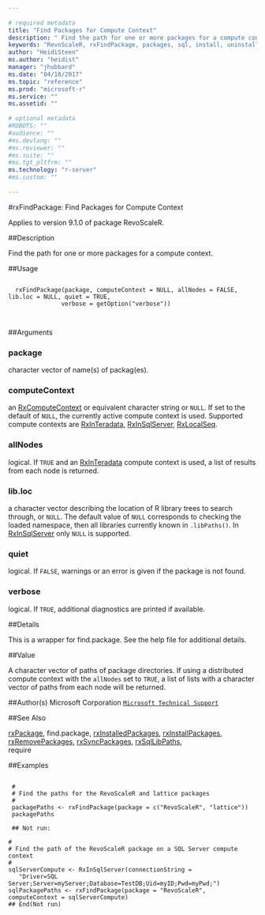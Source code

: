 ```yaml
--- 
 
# required metadata 
title: "Find Packages for Compute Context" 
description: " Find the path for one or more packages for a compute context. " 
keywords: "RevoScaleR, rxFindPackage, packages, sql, install, uninstall, remove, use" 
author: "HeidiSteen"
ms.author: "heidist" 
manager: "jhubbard" 
ms.date: "04/18/2017" 
ms.topic: "reference" 
ms.prod: "microsoft-r" 
ms.service: "" 
ms.assetid: "" 
 
# optional metadata 
#ROBOTS: "" 
#audience: "" 
#ms.devlang: "" 
#ms.reviewer: "" 
#ms.suite: "" 
#ms.tgt_pltfrm: "" 
ms.technology: "r-server" 
#ms.custom: "" 
 
--- 
```

 
 
 #rxFindPackage: Find Packages for Compute Context

 Applies to version 9.1.0 of package RevoScaleR.
 
 ##Description
 
Find the path for one or more packages for a compute context.
 
 
 ##Usage

```   
  
  rxFindPackage(package, computeContext = NULL, allNodes = FALSE, lib.loc = NULL, quiet = TRUE,
               verbose = getOption("verbose"))
               
 
```
 
 ##Arguments

   
  
    
 ### package
 character vector of name(s) of packag(es). 
  
  
    
 ### computeContext
 an [RxComputeContext](rxcomputecontext.md) or equivalent character string or `NULL`.   If set to the default of `NULL`, the currently active compute context is used. Supported compute contexts are [RxInTeradata](rxinteradata.md), [RxInSqlServer](rxinsqlserver.md), [RxLocalSeq](rxlocalseq.md). 
  
  
    
 ### allNodes
 logical. If `TRUE` and an [RxInTeradata](rxinteradata.md) compute context is used, a list of results from each node is returned. 
   
   
    
 ### lib.loc
 a character vector describing the location of R library trees to search through, or `NULL`.  The default value of `NULL` corresponds to checking the loaded namespace, then all libraries currently known in  `.libPaths()`. In [RxInSqlServer](rxinsqlserver.md) only `NULL` is supported. 
  
   
    
 ### quiet
 logical. If `FALSE`, warnings or an error is given if the package is not found. 
  
   
    
 ### verbose
 logical. If `TRUE`, additional diagnostics are printed if available. 
  
 
 
 ##Details
 
This is a wrapper for find.package. See the help file for additional details.
 
 
 
 ##Value
 
A character vector of paths of package directories. 
If using a distributed compute context with the `allNodes` set to `TRUE`,
a list of lists with a character vector of paths from each node will be returned.   
 
 
 
 ##Author(s)
 Microsoft Corporation [`Microsoft Technical Support`](https://go.microsoft.com/fwlink/?LinkID=698556&clcid=0x409)
 
 
 ##See Also
 
[rxPackage](rxpackage.md),
find.package,
[rxInstalledPackages](rxinstalledpackages.md),
[rxInstallPackages](rxinstallpackages.md),   
[rxRemovePackages](rxremovepackages.md),
[rxSyncPackages](rxsyncpackages.md),
[rxSqlLibPaths](rxsqllibpaths.md),   
require
   
 ##Examples

 ```
   
  #
  # Find the paths for the RevoScaleR and lattice packages
  #
  packagePaths <- rxFindPackage(package = c("RevoScaleR", "lattice"))
  packagePaths
  
  ## Not run:
 
#
# Find the path of the RevoScaleR package on a SQL Server compute context
#
sqlServerCompute <- RxInSqlServer(connectionString = 
    "Driver=SQL Server;Server=myServer;Database=TestDB;Uid=myID;Pwd=myPwd;")
sqlPackagePaths <- rxFindPackage(package = "RevoScaleR", computeContext = sqlServerCompute)
 ## End(Not run) 
  
 
```
     
 
 
 
 
 
 
 
